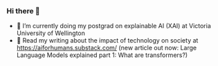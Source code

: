### Hi there 👋

- 🔭 I’m currently doing my postgrad on explainable AI (XAI) at Victoria University of Wellington
- 📖 Read my writing about the impact of technology on society at https://aiforhumans.substack.com/ (new article out now: Large Language Models explained part 1: What are transformers?)
